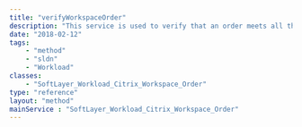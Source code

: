 ```yaml
---
title: "verifyWorkspaceOrder"
description: "This service is used to verify that an order meets all the necessary requirements to purchase Citrix Virtual Apps and Desktops running on IBM cloud. "
date: "2018-02-12"
tags:
    - "method"
    - "sldn"
    - "Workload"
classes:
    - "SoftLayer_Workload_Citrix_Workspace_Order"
type: "reference"
layout: "method"
mainService : "SoftLayer_Workload_Citrix_Workspace_Order"
---
```

